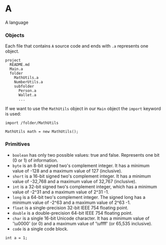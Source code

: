 # A
A language

### Objects
Each file that contains `A` source code and ends with `.a` represents one object. 
```
project
  README.md
  Main.a    
  folder
    MathUtils.a
    NumberUtils.a
    subfolder
      Person.a
      Wallet.a
      ...
```
If we want to use the `MathUtils` object in our `Main` object the `import` keyword is used:
```A
import /folder/MathUtils

MathUtils math = new MathUtils();
```

### Primitives

 - `boolean` has only two possible values: true and false. Represents one bit (0 or 1) of information.
 - `byte` is an 8-bit signed two's complement integer. It has a minimum value of -128 and a maximum value of 127 (inclusive).
 - `short` is a 16-bit signed two's complement integer. It has a minimum value of -32,768 and a maximum value of 32,767 (inclusive).
 - `int` is a 32-bit signed two's complement integer, which has a minimum value of -2^31 and a maximum value of 2^31 -1.
 - `long` is a 64-bit two's complement integer. The signed long has a minimum value of -2^63 and a maximum value of 2^63 -1.
 - `float` is a single-precision 32-bit IEEE 754 floating point.
 - `double` is a double-precision 64-bit IEEE 754 floating point.
 - `char` is a single 16-bit Unicode character. It has a minimum value of '\u0000' (or 0) and a maximum value of '\uffff' (or 65,535 inclusive).
 - `code` is a single code block. 

```A
int a = 1;
```
